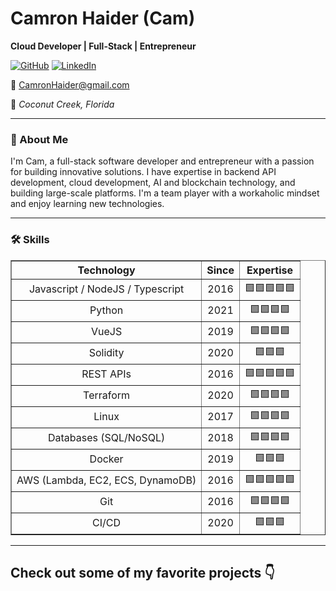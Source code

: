 # Camron Haider (Cam)

**Cloud Developer | Full-Stack | Entrepreneur**

[![GitHub](https://img.shields.io/badge/-GitHub-black?logo=github)](https://github.com/camronh) [![LinkedIn](https://img.shields.io/badge/-LinkedIn-blue?logo=linkedin)](https://www.linkedin.com/in/camronhaider)

📧 CamronHaider@gmail.com

📍 _Coconut Creek, Florida_

---

### 👋 About Me

I'm Cam, a full-stack software developer and entrepreneur with a passion for building innovative solutions. I have expertise in backend API development, cloud development, AI and blockchain technology, and building large-scale platforms. I'm a team player with a workaholic mindset and enjoy learning new technologies.


---

### 🛠 Skills

<table border="1" cellpadding="5" cellspacing="0" style="border-collapse: collapse; width: 100%; text-align: center;">
  <thead>
    <tr>
      <th><strong>Technology</strong></th>
      <th><strong>Since</strong></th>
      <th><strong>Expertise</strong></th>
    </tr>
  </thead>
  <tbody>
    <tr>
      <td>Javascript / NodeJS / Typescript </td>
      <td>2016</td>
      <td>🟩🟩🟩🟩🟩</td>
    </tr>
    <tr>
      <td>Python </td>
      <td>2021</td>
      <td>🟩🟩🟩🟩</td>
    </tr>
    <tr>
      <td>VueJS</td>
      <td>2019</td>
      <td>🟩🟩🟩🟩</td>
    </tr>
    <tr>
      <td>Solidity</td>
      <td>2020</td>
      <td>🟩🟩🟩</td>
    </tr>
    <tr>
      <td>REST APIs</td>
      <td>2016</td>
      <td>🟩🟩🟩🟩🟩</td>
    </tr>
    <tr>
      <td>Terraform</td>
      <td>2020</td>
      <td>🟩🟩🟩🟩</td>
    </tr>
    <tr>
      <td>Linux</td>
      <td>2017</td>
      <td>🟩🟩🟩🟩</td>
    </tr>
    <tr>
      <td>Databases (SQL/NoSQL)</td>
      <td>2018</td>
      <td>🟩🟩🟩🟩</td>
    </tr>
    <tr>
      <td>Docker</td>
      <td>2019</td>
      <td>🟩🟩🟩</td>
    </tr>
    <tr>
      <td>AWS (Lambda, EC2, ECS, DynamoDB)</td>
      <td>2016</td>
      <td>🟩🟩🟩🟩🟩</td>
    </tr>
    <tr>
      <td>Git</td>
      <td>2016</td>
      <td>🟩🟩🟩🟩</td>
    </tr>
    <tr>
      <td>CI/CD</td>
      <td>2020</td>
      <td>🟩🟩🟩</td>
    </tr>
  </tbody>
</table>

----


## Check out some of my favorite projects 👇

